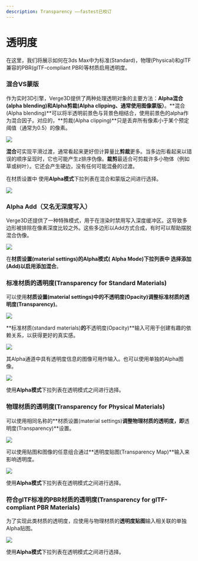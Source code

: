 ```yaml
---
description: Transparency ——fastest已校订
---
```


# 透明度

在这里，我们将展示如何在3ds Max中为标准\(Standard\)，物理\(Physical\)和glTF兼容的PBR\(glTF-compliant PBR\)等材质启用透明度。

### 混合VS蒙版

作为实时3D引擎，Verge3D提供了两种处理透明对象的主要方法：**Alpha混合\(alpha blending\)**和**Alpha剪裁\(Alpha clipping、通常使用图像蒙版）**。**混合\(Alpha blending\)**可以将半透明前景色与背景色相结合，使用前景色的alpha作为混合因子。对应的，**剪裁\(Alpha clipping\)**只是丢弃所有像素小于某个预定阈值（通常为0.5）的像素。

![](https://www.soft8soft.com/docs/files/transparency-common/blending-vs-clipping.jpg)

**混合**可实现平滑过渡，通常看起来更好但计算量比**剪裁**更多。当多边形看起来以错误的顺序呈现时，它也可能产生z排序伪像。**裁剪**最适合可剪裁许多小物体（例如草或树叶）。它还会产生硬边，没有任何可能混叠的过渡。

在材质设置中 使用**Alpha模式**下拉列表在混合和蒙版之间进行选择。

![](https://www.soft8soft.com/docs/files/transparency-max/alpha-mode.jpg)

### Alpha Add（又名无深度写入）

Verge3D还提供了一种特殊模式，用于在渲染时禁用写入深度缓冲区。这导致多边形被排除在像素深度比较之外。这些多边形以Add方式合成，有时可以帮助摆脱混合伪像。

![](https://www.soft8soft.com/docs/files/transparency-common/no-depth-writes.jpg)

在**材质设置\(material settings\)**的**Alpha模式\(** **Alpha Mode\)**下拉列表中 选择**添加\(Add\)**以启用添加**混合**。

### 标准材质的透明度\(Transparency for Standard Materials\)

可以使用**材质设置\(material settings\)**中的**不透明度\(Opacity\)**调整标准材质的**透明度\(Transparency\)**。

![](https://www.soft8soft.com/docs/files/transparency-max/standard-simple.jpg)

**标准材质\(standard materials\)**的**不透明度\(Opacity\)**输入可用于创建有趣的依赖关系，以获得更好的真实感。

![](https://www.soft8soft.com/docs/files/transparency-max/standard-falloff.jpg)

其Alpha通道中具有透明度信息的图像可用作输入。也可以使用单独的Alpha图像。

![](https://www.soft8soft.com/docs/files/transparency-max/texture-settings-standard.jpg)

使用**Alpha模式**下拉列表在透明模式之间进行选择。

### 物理材质的透明度\(Transparency for Physical Materials\)

可以使用相同名称的**材质设置\(material settings\)**调整物理材质的透明度，即**透明度\(Transparency\)**设置。

![](https://www.soft8soft.com/docs/files/transparency-max/physical-transparency.jpg)

可以使用贴图和图像的任意组合通过**透明度贴图\(Transparency Map\)**输入来影响透明度。

![](https://www.soft8soft.com/docs/files/transparency-max/physical-transparency-with-map.jpg)

使用**Alpha模式**下拉列表在透明模式之间进行选择。

### 符合glTF标准的PBR材质的透明度\(Transparency for glTF-compliant PBR Materials\)

为了实现此类材质的透明度，应使用与物理材质的**透明度贴图**输入相关联的单独 Alpha贴图。

![](https://www.soft8soft.com/docs/files/transparency-max/gltf-pbr-transparency.jpg)

使用**Alpha模式**下拉列表在透明模式之间进行选择。

